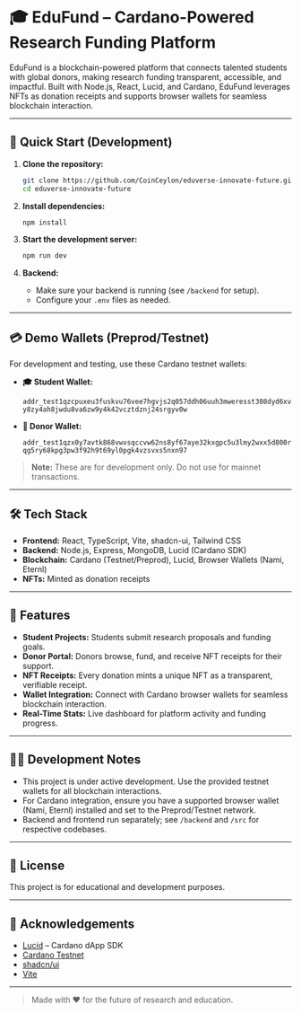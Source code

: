 # 🎓 EduFund – Cardano-Powered Research Funding Platform

EduFund is a blockchain-powered platform that connects talented students with global donors, making research funding transparent, accessible, and impactful. Built with Node.js, React, Lucid, and Cardano, EduFund leverages NFTs as donation receipts and supports browser wallets for seamless blockchain interaction.

---

## 🚀 Quick Start (Development)

1. **Clone the repository:**
   ```sh
   git clone https://github.com/CoinCeylon/eduverse-innovate-future.git
   cd eduverse-innovate-future
   ```

2. **Install dependencies:**
   ```sh
   npm install
   ```

3. **Start the development server:**
   ```sh
   npm run dev
   ```

4. **Backend:**
   - Make sure your backend is running (see `/backend` for setup).
   - Configure your `.env` files as needed.

---

## 💳 Demo Wallets (Preprod/Testnet)

For development and testing, use these Cardano testnet wallets:

- **🎓 Student Wallet:**

  `addr_test1qzcpuxeu3fuskvu76vee7hgvjs2q057ddh06uuh3mweresst308dyd6xvy8zy4ah8jwdu8va6zw9y4k42vcztdznj24srgyv0w`

- **💸 Donor Wallet:**

  `addr_test1qzx0y7avtk868vwvsqccvw62ns8yf67aye32kxgpc5u3lmy2wxx5d800rqg5ry68kpg3pw3f92h9t69yl0pgk4vzsvxs5nxn97`

> **Note:** These are for development only. Do not use for mainnet transactions.

---

## 🛠️ Tech Stack

- **Frontend:** React, TypeScript, Vite, shadcn-ui, Tailwind CSS
- **Backend:** Node.js, Express, MongoDB, Lucid (Cardano SDK)
- **Blockchain:** Cardano (Testnet/Preprod), Lucid, Browser Wallets (Nami, Eternl)
- **NFTs:** Minted as donation receipts

---

## 🌟 Features

- **Student Projects:** Students submit research proposals and funding goals.
- **Donor Portal:** Donors browse, fund, and receive NFT receipts for their support.
- **NFT Receipts:** Every donation mints a unique NFT as a transparent, verifiable receipt.
- **Wallet Integration:** Connect with Cardano browser wallets for seamless blockchain interaction.
- **Real-Time Stats:** Live dashboard for platform activity and funding progress.

---

## 🧑‍💻 Development Notes

- This project is under active development. Use the provided testnet wallets for all blockchain interactions.
- For Cardano integration, ensure you have a supported browser wallet (Nami, Eternl) installed and set to the Preprod/Testnet network.
- Backend and frontend run separately; see `/backend` and `/src` for respective codebases.

---

## 📄 License

This project is for educational and development purposes.

---

## 🙏 Acknowledgements

- [Lucid](https://lucid.spacebudz.io/) – Cardano dApp SDK
- [Cardano Testnet](https://testnets.cardano.org/)
- [shadcn/ui](https://ui.shadcn.com/)
- [Vite](https://vitejs.dev/)

---

> Made with ❤️ for the future of research and education.
